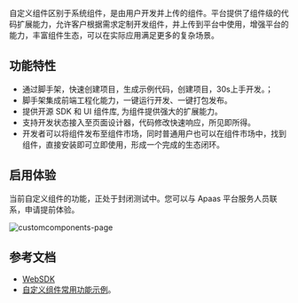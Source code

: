 
自定义组件区别于系统组件，是由用户开发并上传的组件。平台提供了组件级的代码扩展能力，允许客户根据需求定制开发组件，并上传到平台中使用，增强平台的能力，丰富组件生态，可以在实际应用满足更多的复杂场景。

## 功能特性

- 通过脚手架，快速创建项目，生成示例代码，创建项目，30s上手开发。；
- 脚手架集成前端工程化能力，一键运行开发、一键打包发布。
- 提供开源 SDK 和 UI 组件库, 为组件提供强大的扩展能力。
- 支持开发状态接入至页面设计器，代码修改快速响应，所见即所得。
- 开发者可以将组件发布至组件市场，同时普通用户也可以在组件市场中，找到组件，直接安装即可立即使用，形成一个完成的生态闭环。

## 启用体验

当前自定义组件的功能，正处于封闭测试中。您可以与 Apaas 平台服务人员联系，申请提前体验。

![customcomponents-page](https://help.apaas.cloud.tencent.com/public/images/customcomponents/customcomponents-page.png)

## 参考文档

- [WebSDK](https://cloud.tencent.com/document/product/1365/68491)
- [自定义组件常用功能示例](https://github.com/qcloud-apaas/web-examples)。

